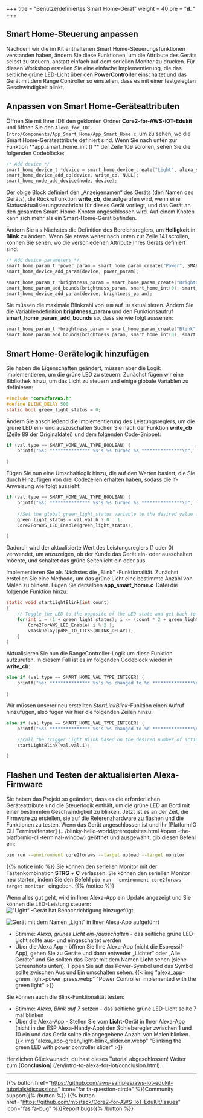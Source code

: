 +++
title = "Benutzerdefiniertes Smart Home-Gerät"
weight = 40
pre = "<b>d. </b>"
+++

## Smart Home-Steuerung anpassen
Nachdem wir die im Kit enthaltenen Smart Home-Steuerungsfunktionen verstanden haben, ändern Sie diese Funktionen, um die Attribute des Geräts selbst zu steuern, anstatt einfach auf dem seriellen Monitor zu drucken. Für diesen Workshop erstellen Sie eine einfache Implementierung, die das seitliche grüne LED-Licht über den **PowerController** einschaltet und das Gerät mit dem Range Controller so einstellen, dass es mit einer festgelegten Geschwindigkeit blinkt.

## Anpassen von Smart Home-Geräteattributen
Öffnen Sie mit Ihrer IDE den geklonten Ordner **Core2-for-AWS-IOT-Edukit** und öffnen Sie den `Alexa_for_IOT-Intro/Components/App_Smart_Home/App_Smart_Home.c`, um zu sehen, wo die Smart Home-Geräteattribute definiert sind. Wenn Sie nach unten zur Funktion **app_smart_home_init () ** der Zeile 109 scrollen, sehen Sie die folgenden Codeblöcke:
```c
/* Add device */
smart_home_device_t *device = smart_home_device_create("Light", alexa_smart_home_get_device_type_str(LIGHT), NULL);
smart_home_device_add_cb(device, write_cb, NULL);
smart_home_node_add_device(node, device);
```

Der obige Block definiert den „Anzeigenamen“ des Geräts (den Namen des Geräts), die Rückruffunktion **write_cb**, die aufgerufen wird, wenn eine Statusaktualisierungsnachricht für dieses Gerät vorliegt, und das Gerät an den gesamten Smart-Home-Knoten angeschlossen wird. Auf einem Knoten kann sich mehr als ein Smart-Home-Gerät befinden.

Ändern Sie als Nächstes die Definition des Bereichsreglers, um **Helligkeit** in **Blink** zu ändern. Wenn Sie etwas weiter nach unten zur Zeile 141 scrollen, können Sie sehen, wo die verschiedenen Attribute Ihres Geräts definiert sind:
```c
/* Add device parameters */
smart_home_param_t *power_param = smart_home_param_create("Power", SMART_HOME_PARAM_POWER, smart_home_bool(true), SMART_HOME_PROP_FLAG_READ | SMART_HOME_PROP_FLAG_WRITE | SMART_HOME_PROP_FLAG_PERSIST);
smart_home_device_add_param(device, power_param);

smart_home_param_t *brightness_param = smart_home_param_create("Brightness", SMART_HOME_PARAM_RANGE, smart_home_int(100), SMART_HOME_PROP_FLAG_READ | SMART_HOME_PROP_FLAG_WRITE | SMART_HOME_PROP_FLAG_PERSIST);
smart_home_param_add_bounds(brightness_param, smart_home_int(0), smart_home_int(100), smart_home_int(1));
smart_home_device_add_param(device, brightness_param);
```

Sie müssen die maximale Blinkzahl von `100` auf `10` aktualisieren. Ändern Sie die Variablendefinition **brightness_param** und den Funktionsaufruf **smart_home_param_add_bounds** so, dass sie wie folgt aussehen:

```c
smart_home_param_t *brightness_param = smart_home_param_create("Blink", SMART_HOME_PARAM_RANGE, smart_home_int(10), SMART_HOME_PROP_FLAG_READ | SMART_HOME_PROP_FLAG_WRITE | SMART_HOME_PROP_FLAG_PERSIST);
smart_home_param_add_bounds(brightness_param, smart_home_int(0), smart_home_int(10), smart_home_int(1));
```
## Smart Home-Gerätelogik hinzufügen
Sie haben die Eigenschaften geändert, müssen aber die Logik implementieren, um die grüne LED zu steuern. Zunächst fügen wir eine Bibliothek hinzu, um das Licht zu steuern und einige globale Variablen zu definieren:
```c
#include "core2forAWS.h"
#define BLINK_DELAY 500
static bool green_light_status = 0;
```

Ändern Sie anschließend die Implementierung des Leistungsreglers, um die grüne LED ein- und auszuschalten Suchen Sie nach der Funktion **write_cb** (Zeile 89 der Originaldatei) und dem folgenden Code-Snippet:

```c
if (val.type == SMART_HOME_VAL_TYPE_BOOLEAN) {
    printf("%s: *************** %s's %s turned %s ***************\n", TAG, device_name, param_name, val.val.b ? "ON" : "OFF");

}
```
Fügen Sie nun eine Umschaltlogik hinzu, die auf den Werten basiert, die Sie durch Hinzufügen von drei Codezeilen erhalten haben, sodass die if-Anweisung wie folgt aussieht:
```c
if (val.type == SMART_HOME_VAL_TYPE_BOOLEAN) {
    printf("%s: *************** %s's %s turned %s ***************\n", TAG, device_name, param_name, val.val.b ? "ON" : "OFF");
    
    //Set the global green_light_status variable to the desired value and set the GPIO1 value the right setting (on/off)
    green_light_status = val.val.b ? 0 : 1;
    Core2ForAWS_LED_Enable(green_light_status);

}
```
Dadurch wird der aktualisierte Wert des Leistungsreglers (1 oder 0) verwendet, um anzuzeigen, ob der Kunde das Gerät ein- oder ausschalten möchte, und schaltet das grüne Seitenlicht ein oder aus.

Implementieren Sie als Nächstes die „Blink“ -Funktionalität. Zunächst erstellen Sie eine Methode, um das grüne Licht eine bestimmte Anzahl von Malen zu blinken. Fügen Sie derselben **app_smart_home.c**-Datei die folgende Funktion hinzu:
```c
static void startLightBlink(int count)
{    
    // Toggle the LED to the opposite of the LED state and get back to the original LED state at the end
    for(int i = (1 + green_light_status); i <= (count * 2 + green_light_status); i++) {
        Core2ForAWS_LED_Enable( i % 2 );
        vTaskDelay(pdMS_TO_TICKS(BLINK_DELAY));
    }
}
```
Aktualisieren Sie nun die RangeController-Logik um diese Funktion aufzurufen. In diesem Fall ist es im folgenden Codeblock wieder in **write_cb**:
```c
else if (val.type == SMART_HOME_VAL_TYPE_INTEGER) {
    printf("%s: *************** %s's %s changed to %d ***************\n", TAG, device_name, param_name, val.val.i);

}
```
Wir müssen unserer neu erstellten *StartLinkBlink*-Funktion einen Aufruf hinzufügen, also fügen wir hier die folgenden Zeilen hinzu:
```c
else if (val.type == SMART_HOME_VAL_TYPE_INTEGER) {
    printf("%s: *************** %s's %s changed to %d ***************\n", TAG, device_name, param_name, val.val.i);

    //call the Trigger Light Blink based on the desired number of actions
    startLightBlink(val.val.i);        

}
```

## Flashen und Testen der aktualisierten Alexa-Firmware
Sie haben das Projekt so geändert, dass es die erforderlichen Geräteattribute und die Steuerlogik enthält, um die grüne LED an Bord mit einer bestimmten Geschwindigkeit zu blinken. Jetzt ist es an der Zeit, die Firmware zu erstellen, sie auf die Referenzhardware zu flashen und die Funktionen zu testen. Wenn das Gerät angeschlossen ist und Ihr [PlatformIO CLI Terminalfenster] (.. /blinky-hello-world/prerequisites.html #open -the-platformio-cli-terminal-window) geöffnet und ausgewählt, gib diesen Befehl ein:
```bash
pio run --environment core2foraws --target upload --target monitor 
```
{{% notice info %}}
Sie können den seriellen Monitor mit der Tastenkombination **STRG** + **C** verlassen. Sie können den seriellen Monitor neu starten, indem Sie den Befehl `pio run --environment core2foraws --target monitor ` eingeben.
{{% /notice %}}

Wenn alles gut geht, wird in Ihrer Alexa-App ein Update angezeigt und Sie können die LED-Leistung steuern:
!["Light“ -Gerät hat Benachrichtigung hinzugefügt](custom-smart-home-device/alexa_app-green_light-found.en.jpg?height=500px&classes=shadow)

![Gerät mit dem Namen „Light“ in Ihrer Alexa-App aufgeführt](custom-smart-home-device/alexa_app-green_light-power_on.en.png?height=500px&classes=shadow)

* Stimme: _Alexa, grünes Licht ein-/ausschalten_ - das seitliche grüne LED-Licht sollte aus- und eingeschaltet werden
* Über die Alexa App - öffnen Sie Ihre Alexa-App (nicht die Espressif-App), gehen Sie zu Geräte und dann entweder „Lichter“ oder „Alle Geräte“ und Sie sollten das Gerät mit dem Namen **Licht** sehen (siehe Screenshots unten). Tippen Sie auf das Power-Symbol und das Symbol sollte zwischen Aus und Ein umschalten sehen.
  {{< img "alexa_app-green_light-power_press.webp" "Power Controller implemented with the green light" >}}

Sie können auch die Blink-Funktionalität testen:

* Stimme: _Alexa, Blink auf 7_ setzen - das seitliche grüne LED-Licht sollte 7 mal blinken
* Über die Alexa-App - Stellen Sie vom **Licht**-Gerät in Ihrer Alexa-App (nicht in der ESP Alexa-Handy-App) den Schieberegler zwischen 1 und 10 ein und das Gerät sollte die angegebene Anzahl von Malen blinken.
  {{< img "alexa_app-green_light-blink_slider.en.webp" "Blinking the green LED with power controller slider" >}}

Herzlichen Glückwunsch, du hast dieses Tutorial abgeschlossen! Weiter zum [**Conclusion**] (/en/intro-to-alexa-for-iot/conclusion.html).

---
{{% button href="https://github.com/aws-samples/aws-iot-edukit-tutorials/discussions" icon="far fa-question-circle" %}}Community support{{% /button %}} {{% button href="https://github.com/m5stack/Core2-for-AWS-IoT-EduKit/issues" icon="fas fa-bug" %}}Report bugs{{% /button %}}